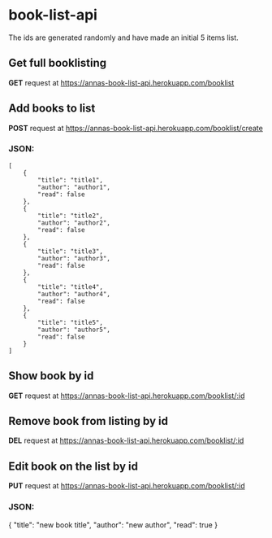 # book-list-api
The ids are generated randomly and have made an initial 5 items list.

## Get full booklisting
**GET** request at
https://annas-book-list-api.herokuapp.com/booklist

## Add books to list
**POST** request at
https://annas-book-list-api.herokuapp.com/booklist/create
### JSON:
```
[
	{
		"title": "title1",
		"author": "author1",
		"read": false
	},
	{
		"title": "title2",
		"author": "author2",
		"read": false
	},
	{
		"title": "title3",
		"author": "author3",
		"read": false
	},
	{
		"title": "title4",
		"author": "author4",
		"read": false
	},
	{
		"title": "title5",
		"author": "author5",
		"read": false
	}
]
```

## Show book by id
**GET** request at
https://annas-book-list-api.herokuapp.com/booklist/:id

## Remove book from listing by id
**DEL** request at
https://annas-book-list-api.herokuapp.com/booklist/:id

## Edit book on the list by id
**PUT** request at
https://annas-book-list-api.herokuapp.com/booklist/:id
### JSON:

{
	"title": "new book title",
	"author": "new author",
	"read": true
}
